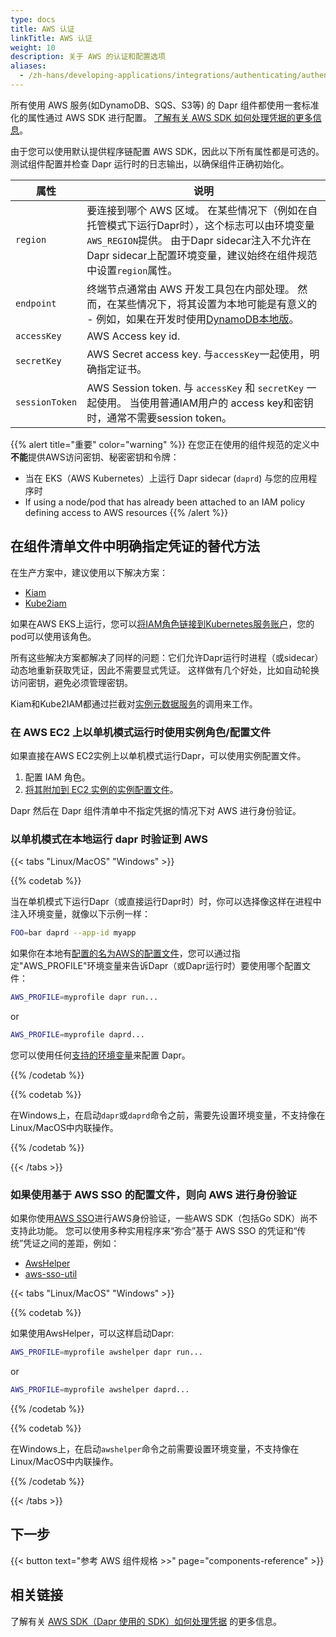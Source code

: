 ```yaml
---
type: docs
title: AWS 认证
linkTitle: AWS 认证
weight: 10
description: 关于 AWS 的认证和配置选项
aliases:
  - /zh-hans/developing-applications/integrations/authenticating/authenticating-aws/
---
```


所有使用 AWS 服务(如DynamoDB、SQS、S3等) 的 Dapr 组件都使用一套标准化的属性通过 AWS SDK 进行配置。 [了解有关 AWS SDK 如何处理凭据的更多信息](https://docs.aws.amazon.com/sdk-for-go/v1/developer-guide/configuring-sdk.html#specifying-credentials)。

由于您可以使用默认提供程序链配置 AWS SDK，因此以下所有属性都是可选的。 测试组件配置并检查 Dapr 运行时的日志输出，以确保组件正确初始化。

| 属性             | 说明                                                                                                                                                                |
| -------------- | ----------------------------------------------------------------------------------------------------------------------------------------------------------------- |
| `region`       | 要连接到哪个 AWS 区域。 在某些情况下（例如在自托管模式下运行Dapr时），这个标志可以由环境变量`AWS_REGION`提供。 由于Dapr sidecar注入不允许在Dapr sidecar上配置环境变量，建议始终在组件规范中设置`region`属性。                                |
| `endpoint`     | 终端节点通常由 AWS 开发工具包在内部处理。 然而，在某些情况下，将其设置为本地可能是有意义的 - 例如，如果在开发时使用[DynamoDB本地版](https://docs.aws.amazon.com/amazondynamodb/latest/developerguide/DynamoDBLocal.html)。 |
| `accessKey`    | AWS Access key id.                                                                                                                                |
| `secretKey`    | AWS Secret access key. 与`accessKey`一起使用，明确指定证书。                                                                                                   |
| `sessionToken` | AWS Session token. 与 `accessKey` 和 `secretKey` 一起使用。 当使用普通IAM用户的 access key和密钥时，通常不需要session token。                                               |

{{% alert title="重要" color="warning" %}}
在您正在使用的组件规范的定义中**不能**提供AWS访问密钥、秘密密钥和令牌：

- 当在 EKS（AWS Kubernetes）上运行 Dapr sidecar (`daprd`) 与您的应用程序时
- If using a node/pod that has already been attached to an IAM policy defining access to AWS resources
  {{% /alert %}}

## 在组件清单文件中明确指定凭证的替代方法

在生产方案中，建议使用以下解决方案：

- [Kiam](https://github.com/uswitch/kiam)
- [Kube2iam](https://github.com/jtblin/kube2iam)

如果在AWS EKS上运行，您可以[将IAM角色链接到Kubernetes服务账户](https://docs.aws.amazon.com/eks/latest/userguide/create-service-account-iam-policy-and-role.html)，您的pod可以使用该角色。

所有这些解决方案都解决了同样的问题：它们允许Dapr运行时进程（或sidecar）动态地重新获取凭证，因此不需要显式凭证。 这样做有几个好处，比如自动轮换访问密钥，避免必须管理密钥。

Kiam和Kube2IAM都通过拦截对[实例元数据服务](https://docs.aws.amazon.com/AWSEC2/latest/UserGuide/configuring-instance-metadata-service.html)的调用来工作。

### 在 AWS EC2 上以单机模式运行时使用实例角色/配置文件

如果直接在AWS EC2实例上以单机模式运行Dapr，可以使用实例配置文件。

1. 配置 IAM 角色。
2. [将其附加到 EC2 实例的实例配置文件](https://docs.aws.amazon.com/IAM/latest/UserGuide/id_roles_use_switch-role-ec2_instance-profiles.html)。

Dapr 然后在 Dapr 组件清单中不指定凭据的情况下对 AWS 进行身份验证。

### 以单机模式在本地运行 dapr 时验证到 AWS

{{< tabs "Linux/MacOS" "Windows" >}}

 <!-- linux -->

{{% codetab %}}

当在单机模式下运行Dapr（或直接运行Dapr时）时，你可以选择像这样在进程中注入环境变量，就像以下示例一样：

```bash
FOO=bar daprd --app-id myapp
```

如果你在本地有[配置的名为AWS的配置文件](https://docs.aws.amazon.com/cli/latest/userguide/cli-configure-files.html)，您可以通过指定"AWS_PROFILE"环境变量来告诉Dapr（或Dapr运行时）要使用哪个配置文件：

```bash
AWS_PROFILE=myprofile dapr run...
```

or

```bash
AWS_PROFILE=myprofile daprd...
```

您可以使用任何[支持的环境变量](https://docs.aws.amazon.com/cli/latest/userguide/cli-configure-envvars.html#envvars-list)来配置 Dapr。

{{% /codetab %}}

 <!-- windows -->

{{% codetab %}}

在Windows上，在启动`dapr`或`daprd`命令之前，需要先设置环境变量，不支持像在Linux/MacOS中内联操作。

{{% /codetab %}}

{{< /tabs >}}

### 如果使用基于 AWS SSO 的配置文件，则向 AWS 进行身份验证

如果你使用[AWS SSO](https://aws.amazon.com/single-sign-on/)进行AWS身份验证，一些AWS SDK（包括Go SDK）尚不支持此功能。 您可以使用多种实用程序来“弥合”基于 AWS SSO 的凭证和“传统”凭证之间的差距，例如：

- [AwsHelper](https://pypi.org/project/awshelper/)
- [aws-sso-util](https://github.com/benkehoe/aws-sso-util)

{{< tabs "Linux/MacOS" "Windows" >}}

 <!-- linux -->

{{% codetab %}}

如果使用AwsHelper，可以这样启动Dapr:

```bash
AWS_PROFILE=myprofile awshelper dapr run...
```

or

```bash
AWS_PROFILE=myprofile awshelper daprd...
```

{{% /codetab %}}

 <!-- windows -->

{{% codetab %}}

在Windows上，在启动`awshelper`命令之前需要设置环境变量，不支持像在Linux/MacOS中内联操作。

{{% /codetab %}}

{{< /tabs >}}

## 下一步

{{< button text="参考 AWS 组件规格 >>" page="components-reference" >}}

## 相关链接

了解有关 [AWS SDK（Dapr 使用的 SDK）如何处理凭据](https://docs.aws.amazon.com/sdk-for-go/v1/developer-guide/configuring-sdk.html#specifying-credentials) 的更多信息。
